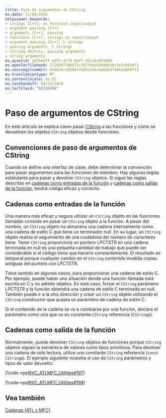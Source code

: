 ```yaml
---
title: Paso de argumentos de CString
ms.date: 11/04/2016
helpviewer_keywords:
- strings [C++], as function input/output
- argument passing [C++]
- arguments [C++], passing
- functions [C++], strings as input/output
- argument passing [C++], C strings
- passing arguments, C strings
- CString objects, passing arguments
- string arguments
ms.assetid: a67bebff-edf1-4cf4-bbff-d1cc6a901099
ms.openlocfilehash: 1729167786d71c107fe6a4369d5a0c7e7c8594f1
ms.sourcegitcommit: 0ab61bc3d2b6cfbd52a16c6ab2b97a8ea1864f12
ms.translationtype: MT
ms.contentlocale: es-ES
ms.lasthandoff: 04/23/2019
ms.locfileid: "62236390"
---
```

# <a name="cstring-argument-passing"></a>Paso de argumentos de CString

En este artículo se explica cómo pasar [CString](../atl-mfc-shared/reference/cstringt-class.md) a las funciones y cómo se devuelven los objetos `CString` objetos desde funciones.

##  <a name="_core_cstring_argument.2d.passing_conventions"></a> Convenciones de paso de argumentos de CString

Cuando se define una interfaz de clase, debe determinar la convención para pasar argumentos para las funciones de miembro. Hay algunas reglas estándares para pasar y devolver `CString` objetos. Si sigue las reglas descritas en [cadenas como entradas de la función](#_core_strings_as_function_inputs) y [cadenas como salida de la función](#_core_strings_as_function_outputs), tendrá código eficaz y correcto.

##  <a name="_core_strings_as_function_inputs"></a> Cadenas como entradas de la función

Una manera más eficaz y segura utilizar un `CString` objeto en las funciones llamadas consiste en pasar un `CString` objeto a la función. A pesar del nombre, un `CString` objeto no almacena una cadena internamente como una cadena de estilo C que tiene un terminador null. En su lugar, un `CString` objeto realiza el seguimiento de una cuidadosa del número de caracteres tiene. Tener `CString` proporciona un puntero LPCTSTR en una cadena terminada en null es una pequeña cantidad de trabajo que puede ser considerable si el código tiene que hacerlo constantemente. El resultado es temporal porque cualquier cambio en el `CString` contenido invalida copias antiguas del puntero con LPCTSTR.

Tiene sentido en algunos casos, para proporcionar una cadena de estilo C. Por ejemplo, puede haber una situación donde una función llamada está escrita en C y no admite objetos. En este caso, forzar el `CString` parámetro LPCTSTR y la función obtendrá una cadena de estilo C terminada en null. También puede ir a la otra dirección y crear un `CString` objeto utilizando el `CString` constructor que acepta un parámetro de cadena de estilo C.

Si el contenido de la cadena se va a cambiarse por una función, declare el parámetro como una que no es constante `CString` referencia (`CString&`).

##  <a name="_core_strings_as_function_outputs"></a> Cadenas como salida de la función

Normalmente, puede devolver `CString` objetos de funciones porque `CString` objetos siguen la semántica de valores como tipos primitivos. Para devolver una cadena de solo lectura, utilice una constante `CString` referencia (`const CString&`). El ejemplo siguiente muestra el uso de `CString` parámetros y tipos de valor devuelto:

[!code-cpp[NVC_ATLMFC_Utilities#197](../atl-mfc-shared/codesnippet/cpp/cstring-argument-passing_1.cpp)]

[!code-cpp[NVC_ATLMFC_Utilities#198](../atl-mfc-shared/codesnippet/cpp/cstring-argument-passing_2.cpp)]

## <a name="see-also"></a>Vea también

[Cadenas (ATL y MFC)](../atl-mfc-shared/strings-atl-mfc.md)
